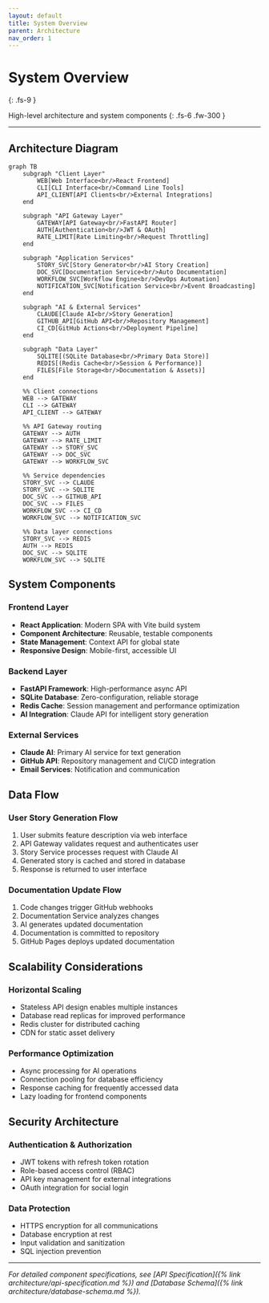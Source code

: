 ```yaml
---
layout: default
title: System Overview
parent: Architecture
nav_order: 1
---
```


# System Overview
{: .fs-9 }

High-level architecture and system components
{: .fs-6 .fw-300 }

---

## Architecture Diagram

```mermaid
graph TB
    subgraph "Client Layer"
        WEB[Web Interface<br/>React Frontend]
        CLI[CLI Interface<br/>Command Line Tools]
        API_CLIENT[API Clients<br/>External Integrations]
    end
    
    subgraph "API Gateway Layer"
        GATEWAY[API Gateway<br/>FastAPI Router]
        AUTH[Authentication<br/>JWT & OAuth]
        RATE_LIMIT[Rate Limiting<br/>Request Throttling]
    end
    
    subgraph "Application Services"
        STORY_SVC[Story Generator<br/>AI Story Creation]
        DOC_SVC[Documentation Service<br/>Auto Documentation]
        WORKFLOW_SVC[Workflow Engine<br/>DevOps Automation]
        NOTIFICATION_SVC[Notification Service<br/>Event Broadcasting]
    end
    
    subgraph "AI & External Services"
        CLAUDE[Claude AI<br/>Story Generation]
        GITHUB_API[GitHub API<br/>Repository Management]
        CI_CD[GitHub Actions<br/>Deployment Pipeline]
    end
    
    subgraph "Data Layer"
        SQLITE[(SQLite Database<br/>Primary Data Store)]
        REDIS[(Redis Cache<br/>Session & Performance)]
        FILES[File Storage<br/>Documentation & Assets)]
    end
    
    %% Client connections
    WEB --> GATEWAY
    CLI --> GATEWAY
    API_CLIENT --> GATEWAY
    
    %% API Gateway routing
    GATEWAY --> AUTH
    GATEWAY --> RATE_LIMIT
    GATEWAY --> STORY_SVC
    GATEWAY --> DOC_SVC
    GATEWAY --> WORKFLOW_SVC
    
    %% Service dependencies
    STORY_SVC --> CLAUDE
    STORY_SVC --> SQLITE
    DOC_SVC --> GITHUB_API
    DOC_SVC --> FILES
    WORKFLOW_SVC --> CI_CD
    WORKFLOW_SVC --> NOTIFICATION_SVC
    
    %% Data layer connections
    STORY_SVC --> REDIS
    AUTH --> REDIS
    DOC_SVC --> SQLITE
    WORKFLOW_SVC --> SQLITE
```

## System Components

### Frontend Layer
- **React Application**: Modern SPA with Vite build system
- **Component Architecture**: Reusable, testable components
- **State Management**: Context API for global state
- **Responsive Design**: Mobile-first, accessible UI

### Backend Layer
- **FastAPI Framework**: High-performance async API
- **SQLite Database**: Zero-configuration, reliable storage
- **Redis Cache**: Session management and performance optimization
- **AI Integration**: Claude API for intelligent story generation

### External Services
- **Claude AI**: Primary AI service for text generation
- **GitHub API**: Repository management and CI/CD integration
- **Email Services**: Notification and communication

## Data Flow

### User Story Generation Flow
1. User submits feature description via web interface
2. API Gateway validates request and authenticates user
3. Story Service processes request with Claude AI
4. Generated story is cached and stored in database
5. Response is returned to user interface

### Documentation Update Flow
1. Code changes trigger GitHub webhooks
2. Documentation Service analyzes changes
3. AI generates updated documentation
4. Documentation is committed to repository
5. GitHub Pages deploys updated documentation

## Scalability Considerations

### Horizontal Scaling
- Stateless API design enables multiple instances
- Database read replicas for improved performance
- Redis cluster for distributed caching
- CDN for static asset delivery

### Performance Optimization
- Async processing for AI operations
- Connection pooling for database efficiency
- Response caching for frequently accessed data
- Lazy loading for frontend components

## Security Architecture

### Authentication & Authorization
- JWT tokens with refresh token rotation
- Role-based access control (RBAC)
- API key management for external integrations
- OAuth integration for social login

### Data Protection
- HTTPS encryption for all communications
- Database encryption at rest
- Input validation and sanitization
- SQL injection prevention

---

*For detailed component specifications, see [API Specification]({% link architecture/api-specification.md %}) and [Database Schema]({% link architecture/database-schema.md %}).*
